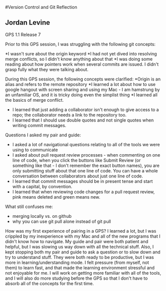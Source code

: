 #Version Control and Git Reflection
## Jordan Levine
GPS 1.1
Release 7

Prior to this GPS session, I was struggling with the following git concepts:

*I wasn't sure about the origin keyword
*I had not yet dived into resolving merge conflicts, so I didn't know anything about that
*I was doing some reading about how pointers work when several commits are issued. I didn't grasp fully what they were talking about.

During this GPS session, the following concepts were clarified:
*Origin is an alias and refers to the remote repository
*I learned a lot about how to use google hangout with screen sharing and using my Mac - I am hamstrung by an unfamiliar OS, and it is tricky doing even the simplist thing
*I learned all the basics of merge conflict.
* I learned that just adding a collaborator isn't enough to give access to a repo; the collaborator needs a link to the repository too.
* I learned that I should use double quotes and not single quotes when writing commit messages.

Questions I asked my pair and guide:
* I asked a lot of navigational questions relating to all of the tools we were using to communicate
* I asked about pull request review processes - when commenting on one line of code, when you click the buttons like Submit Review (or something like that - I don't remember the exact button names), you are only submitting stuff about that one line of code. You can have a whole conversation between collaborators about just one line of code.
* I learned that commit messages should be in present tense and start with a capital, by convention.
* I learned that when reviewing code changes for a pull request review, pink means deleted and green means new.

What still confuses me:
* merging locally vs. on github
* why you can use git pull alone instead of git pull <repo name>

How was my first experience of pairing in a GPS?
I learned a lot, but I was crippled by my inexperience with my Mac and all of the new programs that I didn't know how to navigate. My guide and pair were both patient and helpful, but I was slowing us way down with all the technical stuff. Also, I kept stopping both my pair and guide to ask a question or to slow down and try to understand stuff. They were both ready to be productive, but I was more in learning/understanding mode. I felt pressure (from myself, not them) to learn fast, and that made the learning environment stressful and not enjoyable for me. I will work on getting more familiar with all of the tools, and I will also do more studying before the GPS so that I don't have to absorb all of the concepts for the first time.
